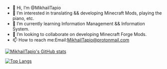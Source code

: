 - 👋 Hi, I’m @MikhailTapio
- 👀 I’m interested in translating && developing Minecraft Mods, playing the piano, etc.
- 🌱 I’m currently learning Information Management && Information System.
- 💞️ I’m looking to collaborate on developing Minecraft Forge Mods.
- 📫 How to reach me:Email:MikhailTapio@protonmail.com

<!---
MikhailTapio/MikhailTapio is a ✨ special ✨ repository because its `README.md` (this file) appears on your GitHub profile.
You can click the Preview link to take a look at your changes.
--->

[![MikhailTapio's GitHub stats](https://github-readme-stats.vercel.app/api?username=MikhailTapio)](https://github.com/anuraghazra/github-readme-stats)

[![Top Langs](https://github-readme-stats.vercel.app/api/top-langs/?username=MikhailTapio)](https://github.com/anuraghazra/github-readme-stats)
